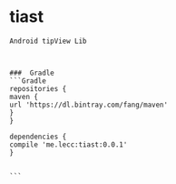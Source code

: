 # tiast
    Android tipView Lib



    ###  Gradle
    ```Gradle
    repositories {
    maven {
    url 'https://dl.bintray.com/fang/maven'
    }
    }

    dependencies {
    compile 'me.lecc:tiast:0.0.1'
    }


    ```